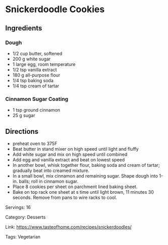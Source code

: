 # Snickerdoodle Cookies

## Ingredients

### Dough
- 1/2 cup butter, softened
- 200 g white sugar
- 1 large egg, room temperature
- 1/2 tsp vanilla extract
- 180 g all-purpose flour
- 1/4 tsp baking soda
- 1/4 tsp cream of tartar

### Cinnamon Sugar Coating
- 1 tsp ground cinnamon
- 25 g sugar

## Directions
- preheat oven to 375F
- Beat butter in stand mixer on high speed until light and fluffy
- Add white sugar and mix on high speed until combined
- Add egg and vanilla extract and beat on lowest speed
- In another bowl, whisk together flour, baking soda and cream of tartar; gradually beat into creamed mixture.
- In a small bowl, mix cinnamon and remaining sugar. Shape dough into 1-in. balls; roll in cinnamon sugar.
- Place 8 cookies per sheet on parchment lined baking sheet.
- Bake on top rack one sheet at s time until light brown, 11 minutes 30 seconds. Remove from pans to wire racks to cool.

Servings: 16

Category: Desserts

Link: https://www.tasteofhome.com/recipes/snickerdoodles/

Tags: Vegetarian
